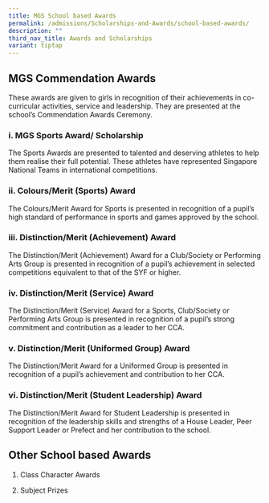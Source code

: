```yaml
---
title: MGS School based Awards
permalink: /admissions/Scholarships-and-Awards/school-based-awards/
description: ""
third_nav_title: Awards and Scholarships
variant: tiptap
---
```

<h2>MGS Commendation Awards</h2><p>These awards are given to girls in recognition of their achievements in co-curricular activities, service and leadership. They are presented at the school’s Commendation Awards Ceremony.</p><h3>i. MGS Sports Award/ Scholarship</h3><p>The Sports Awards are presented to talented and deserving athletes to help them realise their full potential. These athletes have represented Singapore National Teams in international competitions.</p><h3>ii. Colours/Merit (Sports) Award</h3><p>The Colours/Merit Award for Sports is presented in recognition of a pupil’s high standard of performance in sports and games approved by the school.</p><h3>iii. Distinction/Merit (Achievement) Award</h3><p>The Distinction/Merit (Achievement) Award for a Club/Society or Performing Arts Group is presented in recognition of a pupil’s achievement in selected competitions equivalent to that of the SYF or higher.</p><h3>iv. Distinction/Merit (Service) Award</h3><p>The Distinction/Merit (Service) Award for a Sports, Club/Society or Performing Arts Group is presented in recognition of a pupil’s strong commitment and contribution as a leader to her CCA.</p><h3>v. Distinction/Merit (Uniformed Group) Award</h3><p>The Distinction/Merit Award for a Uniformed Group is presented in recognition of a pupil’s achievement and contribution to her CCA.</p><h3>vi. Distinction/Merit (Student Leadership) Award</h3><p>The Distinction/Merit Award for Student Leadership is presented in recognition of the leadership skills and strengths of a House Leader, Peer Support Leader or Prefect and her contribution to the school.</p><h2>Other School based Awards</h2><ol data-tight="true" class="tight"><li><p>Class Character Awards</p></li><li><p>Subject Prizes</p></li></ol><p></p>